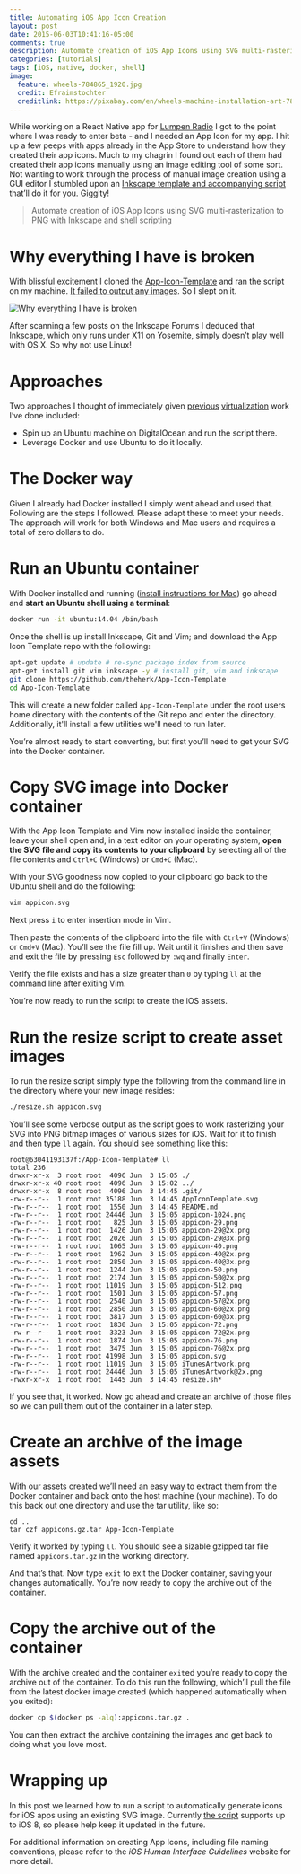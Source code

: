 ```yaml
---
title: Automating iOS App Icon Creation
layout: post
date: 2015-06-03T10:41:16-05:00
comments: true
description: Automate creation of iOS App Icons using SVG multi-rasterization to PNG with Inkscape and shell scripting.
categories: [tutorials]
tags: [iOS, native, docker, shell]
image:
  feature: wheels-784865_1920.jpg
  credit: Efraimstochter
  creditlink: https://pixabay.com/en/wheels-machine-installation-art-784865/
---
```


While working on a React Native app for [Lumpen Radio](http://lumpen.fm) I got to the point where I was ready to enter beta - and I needed an App Icon for my app. I hit up a few peeps with apps already in the App Store to understand how they created their app icons. Much to my chagrin I found out each of them had created their app icons manually using an image editing tool of some sort. Not wanting to work through the process of manual image creation using a GUI editor I stumbled upon an [Inkscape template and accompanying script](https://github.com/theherk/App-Icon-Template) that’ll do it for you. Giggity!

> Automate creation of iOS App Icons using SVG multi-rasterization to PNG with Inkscape and shell scripting

# Why everything I have is broken

With blissful excitement I cloned the [App-Icon-Template](https://github.com/theherk/App-Icon-Template) and ran the script on my machine. [It failed to output any images](https://github.com/theherk/App-Icon-Template/issues/3). So I slept on it.

![Why everything I have is broken](http://imgs.xkcd.com/comics/hard_reboot.png)

After scanning a few posts on the Inkscape Forums I deduced that Inkscape, which only runs under X11 on Yosemite, simply doesn’t play well with OS X. So why not use Linux!

# Approaches

Two approaches I thought of immediately given [previous](/developing-modern-web-applications-on-windows-vagrant/) [virtualization](/simple-websites-jekyll-docker/) work I’ve done included:

- Spin up an Ubuntu machine on DigitalOcean and run the script there.
- Leverage Docker and use Ubuntu to do it locally.

# The Docker way

Given I already had Docker installed I simply went ahead and used that. Following are the steps I followed. Please adapt these to meet your needs. The approach will work for both Windows and Mac users and requires a total of zero dollars to do.

# Run an Ubuntu container

With Docker installed and running ([install instructions for Mac](http://habd.as/simple-websites-jekyll-docker/#install-docker)) go ahead and **start an Ubuntu shell using a terminal**:

```sh
docker run -it ubuntu:14.04 /bin/bash
```

Once the shell is up install Inkscape, Git and Vim; and download the App Icon Template repo with the following:

```sh
apt-get update # update # re-sync package index from source
apt-get install git vim inkscape -y # install git, vim and inkscape
git clone https://github.com/theherk/App-Icon-Template
cd App-Icon-Template
```

This will create a new folder called `App-Icon-Template` under the root users home directory with the contents of the Git repo and enter the directory. Additionally, it'll install a few utilities we'll need to run later.

You’re almost ready to start converting, but first you’ll need to get your SVG into the Docker container.

# Copy SVG image into Docker container

With the App Icon Template and Vim now installed inside the container, leave your shell open and, in a text editor on your operating system, **open the SVG file and copy its contents to your clipboard** by selecting all of the file contents and `Ctrl+C` (Windows) or `Cmd+C` (Mac).

With your SVG goodness now copied to your clipboard go back to the Ubuntu shell and do the following:

```sh
vim appicon.svg
```

Next press `i` to enter insertion mode in Vim.

Then paste the contents of the clipboard into the file with `Ctrl+V` (Windows) or `Cmd+V` (Mac). You’ll see the file fill up. Wait until it finishes and then save and exit the file by pressing `Esc` followed by `:wq` and finally `Enter`.

Verify the file exists and has a size greater than `0` by typing `ll` at the command line after exiting Vim.

You’re now ready to run the script to create the iOS assets.

# Run the resize script to create asset images

To run the resize script simply type the following from the command line in the directory where your new image resides:

```sh
./resize.sh appicon.svg
```

You’ll see some verbose output as the script goes to work rasterizing your SVG into PNG bitmap images of various sizes for iOS. Wait for it to finish and then type `ll` again. You should see something like this:

```
root@63041193137f:/App-Icon-Template# ll
total 236
drwxr-xr-x  3 root root  4096 Jun  3 15:05 ./
drwxr-xr-x 40 root root  4096 Jun  3 15:02 ../
drwxr-xr-x  8 root root  4096 Jun  3 14:45 .git/
-rw-r--r--  1 root root 35188 Jun  3 14:45 AppIconTemplate.svg
-rw-r--r--  1 root root  1550 Jun  3 14:45 README.md
-rw-r--r--  1 root root 24446 Jun  3 15:05 appicon-1024.png
-rw-r--r--  1 root root   825 Jun  3 15:05 appicon-29.png
-rw-r--r--  1 root root  1426 Jun  3 15:05 appicon-29@2x.png
-rw-r--r--  1 root root  2026 Jun  3 15:05 appicon-29@3x.png
-rw-r--r--  1 root root  1065 Jun  3 15:05 appicon-40.png
-rw-r--r--  1 root root  1962 Jun  3 15:05 appicon-40@2x.png
-rw-r--r--  1 root root  2850 Jun  3 15:05 appicon-40@3x.png
-rw-r--r--  1 root root  1244 Jun  3 15:05 appicon-50.png
-rw-r--r--  1 root root  2174 Jun  3 15:05 appicon-50@2x.png
-rw-r--r--  1 root root 11019 Jun  3 15:05 appicon-512.png
-rw-r--r--  1 root root  1501 Jun  3 15:05 appicon-57.png
-rw-r--r--  1 root root  2540 Jun  3 15:05 appicon-57@2x.png
-rw-r--r--  1 root root  2850 Jun  3 15:05 appicon-60@2x.png
-rw-r--r--  1 root root  3817 Jun  3 15:05 appicon-60@3x.png
-rw-r--r--  1 root root  1830 Jun  3 15:05 appicon-72.png
-rw-r--r--  1 root root  3323 Jun  3 15:05 appicon-72@2x.png
-rw-r--r--  1 root root  1874 Jun  3 15:05 appicon-76.png
-rw-r--r--  1 root root  3475 Jun  3 15:05 appicon-76@2x.png
-rw-r--r--  1 root root 41998 Jun  3 15:05 appicon.svg
-rw-r--r--  1 root root 11019 Jun  3 15:05 iTunesArtwork.png
-rw-r--r--  1 root root 24446 Jun  3 15:05 iTunesArtwork@2x.png
-rwxr-xr-x  1 root root  1445 Jun  3 14:45 resize.sh*
```

If you see that, it worked. Now go ahead and create an archive of those files so we can pull them out of the container in a later step.

# Create an archive of the image assets

With our assets created we’ll need an easy way to extract them from the Docker container and back onto the host machine (your machine). To do this back out one directory and use the tar utility, like so:

```
cd ..
tar czf appicons.gz.tar App-Icon-Template
```

Verify it worked by typing `ll`. You should see a sizable gzipped tar file named `appicons.tar.gz` in the working directory.

And that’s that. Now type `exit` to exit the Docker container, saving your changes automatically. You’re now ready to copy the archive out of the container.

# Copy the archive out of the container

With the archive created and the container `exit`ed you’re ready to copy the archive out of the container. To do this run the following, which’ll pull the file from the latest docker image created (which happened automatically when you exited):

```sh
docker cp $(docker ps -alq):appicons.tar.gz .
```

You can then extract the archive containing the images and get back to doing what you love most.

# Wrapping up

In this post we learned how to run a script to automatically generate icons for iOS apps using an existing SVG image. Currently [the script](https://github.com/theherk/App-Icon-Template/blob/master/resize.sh) supports up to iOS 8, so please help keep it updated in the future.

For additional information on creating App Icons, including file naming conventions, please refer to the *iOS Human Interface Guidelines* website for more detail.
